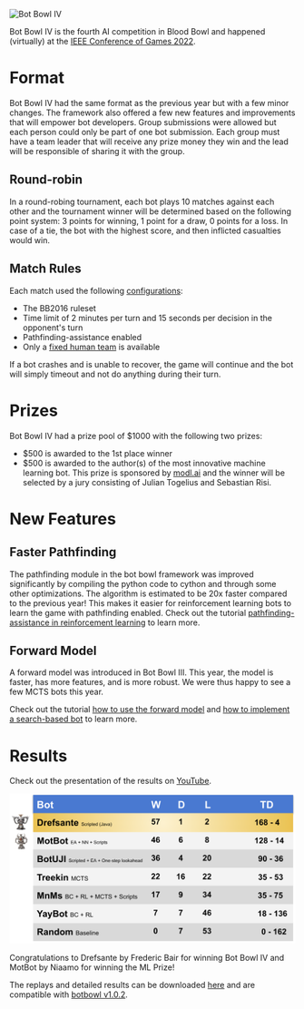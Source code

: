 ![Bot Bowl IV](img/botbowl-iv.png?raw=true "Bot Bowl IV")

Bot Bowl IV is the fourth AI competition in Blood Bowl and happened (virtually) at the [IEEE Conference of Games 2022](https://ieee-cog.org/2022/). 

# Format
Bot Bowl IV had the same format as the previous year but with a few minor changes. 
The framework also offered a few new features and improvements that will empower bot developers. 
Group submissions were allowed but each person could only be part of one bot submission.
Each group must have a team leader that will receive any prize money they win and the lead will be responsible of sharing it with the group.

## Round-robin
In a round-robing tournament, each bot plays 10 matches against each other and the tournament winner will be determined based on the following point system: 3 points for winning, 1 point for a draw, 0 points for a loss. 
In case of a tie, the bot with the highest score, and then inflicted casualties would win.

## Match Rules
Each match used the following [configurations](../botbowl/data/config/bot-bowl.json):

- The BB2016 ruleset
- Time limit of 2 minutes per turn and 15 seconds per decision in the opponent's turn
- Pathfinding-assistance enabled
- Only a [fixed human team](../botbowl/data/teams/11/human.json) is available

If a bot crashes and is unable to recover, the game will continue and the bot will simply timeout and not do anything during their turn.

# Prizes

Bot Bowl IV had a prize pool of $1000 with the following two prizes:

- $500 is awarded to the 1st place winner
- $500 is awarded to the author(s) of the most innovative machine learning bot. This prize is sponsored by [modl.ai](modl.ai) and the winner will be selected by a jury consisting of Julian Togelius and Sebastian Risi.

# New Features

## Faster Pathfinding
The pathfinding module in the bot bowl framework was improved significantly by compiling the python code to cython and through some other optimizations.
The algorithm is estimated to be 20x faster compared to the previous year!
This makes it easier for reinforcement learning bots to learn the game with pathfinding enabled.
Check out the tutorial [pathfinding-assistance in reinforcement learning](a2c-pathfinding.md) to learn more.

## Forward Model
A forward model was introduced in Bot Bowl III. This year, the model is faster, has more features, and is more robust.
We were thus happy to see a few MCTS bots this year.

Check out the tutorial [how to use the forward model](forward-model.md) and [how to implement a search-based bot](search-based.md) to learn more.

# Results

Check out the presentation of the results on [YouTube](https://www.youtube.com/watch?v=iizeI546zmI).

![Bot Bowl IV Results](img/bot-bowl-iv-results.png?raw=true "Bot Bowl IV Results")

Congratulations to Drefsante by Frederic Bair for winning Bot Bowl IV and MotBot by Niaamo for winning the ML Prize!

The replays and detailed results can be downloaded [here](https://drive.google.com/drive/folders/1q6AMkfrbN7wEFroaFn7Mpys2U0eirhjY?usp=sharing) and are compatible with [botbowl v1.0.2](https://github.com/njustesen/botbowl/releases/tag/1.0.2).
